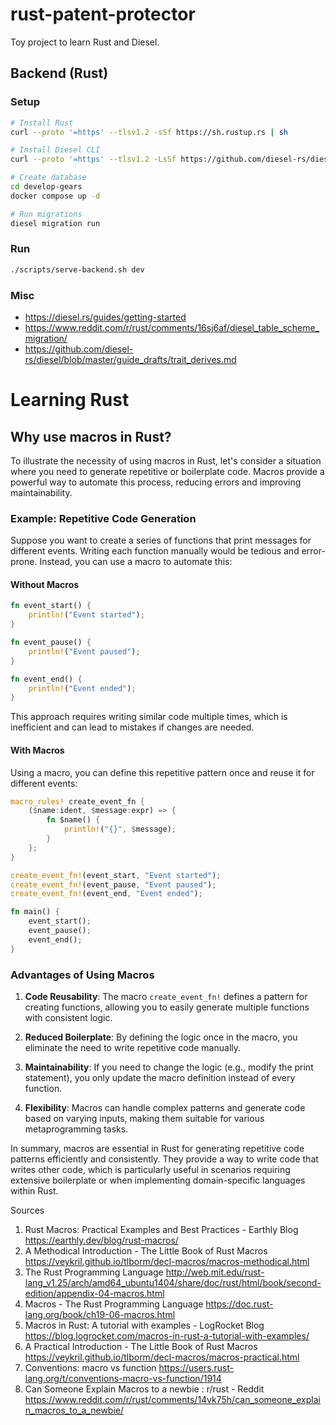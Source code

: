 # rust-patent-protector

Toy project to learn Rust and Diesel.

## Backend (Rust)

### Setup

```bash
# Install Rust
curl --proto '=https' --tlsv1.2 -sSf https://sh.rustup.rs | sh

# Install Diesel CLI
curl --proto '=https' --tlsv1.2 -LsSf https://github.com/diesel-rs/diesel/releases/latest/download/diesel_cli-installer.sh | sh

# Create database
cd develop-gears
docker compose up -d

# Run migrations
diesel migration run
```

### Run

```bash
./scripts/serve-backend.sh dev
```

### Misc

- https://diesel.rs/guides/getting-started
- https://www.reddit.com/r/rust/comments/16sj6af/diesel_table_scheme_migration/
- https://github.com/diesel-rs/diesel/blob/master/guide_drafts/trait_derives.md

# Learning Rust

## Why use macros in Rust?

To illustrate the necessity of using macros in Rust, let's consider a situation where you need to generate repetitive or boilerplate code. Macros provide a powerful way to automate this process, reducing errors and improving maintainability.

### Example: Repetitive Code Generation

Suppose you want to create a series of functions that print messages for different events. Writing each function manually would be tedious and error-prone. Instead, you can use a macro to automate this:

#### Without Macros

```rust
fn event_start() {
    println!("Event started");
}

fn event_pause() {
    println!("Event paused");
}

fn event_end() {
    println!("Event ended");
}
```

This approach requires writing similar code multiple times, which is inefficient and can lead to mistakes if changes are needed.

#### With Macros

Using a macro, you can define this repetitive pattern once and reuse it for different events:

```rust
macro_rules! create_event_fn {
    ($name:ident, $message:expr) => {
        fn $name() {
            println!("{}", $message);
        }
    };
}

create_event_fn!(event_start, "Event started");
create_event_fn!(event_pause, "Event paused");
create_event_fn!(event_end, "Event ended");

fn main() {
    event_start();
    event_pause();
    event_end();
}
```

### Advantages of Using Macros

1. **Code Reusability**: The macro `create_event_fn!` defines a pattern for creating functions, allowing you to easily generate multiple functions with consistent logic.

2. **Reduced Boilerplate**: By defining the logic once in the macro, you eliminate the need to write repetitive code manually.

3. **Maintainability**: If you need to change the logic (e.g., modify the print statement), you only update the macro definition instead of every function.

4. **Flexibility**: Macros can handle complex patterns and generate code based on varying inputs, making them suitable for various metaprogramming tasks.

In summary, macros are essential in Rust for generating repetitive code patterns efficiently and consistently. They provide a way to write code that writes other code, which is particularly useful in scenarios requiring extensive boilerplate or when implementing domain-specific languages within Rust.

Sources
1. Rust Macros: Practical Examples and Best Practices - Earthly Blog https://earthly.dev/blog/rust-macros/
2. A Methodical Introduction - The Little Book of Rust Macros https://veykril.github.io/tlborm/decl-macros/macros-methodical.html
3. The Rust Programming Language http://web.mit.edu/rust-lang_v1.25/arch/amd64_ubuntu1404/share/doc/rust/html/book/second-edition/appendix-04-macros.html
4. Macros - The Rust Programming Language https://doc.rust-lang.org/book/ch19-06-macros.html
5. Macros in Rust: A tutorial with examples - LogRocket Blog https://blog.logrocket.com/macros-in-rust-a-tutorial-with-examples/
6. A Practical Introduction - The Little Book of Rust Macros https://veykril.github.io/tlborm/decl-macros/macros-practical.html
7. Conventions: macro vs function https://users.rust-lang.org/t/conventions-macro-vs-function/1914
8. Can Someone Explain Macros to a newbie : r/rust - Reddit https://www.reddit.com/r/rust/comments/14vk75h/can_someone_explain_macros_to_a_newbie/
